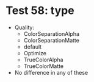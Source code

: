 # Test 58: type

* Quality:
	* ColorSeparationAlpha
	* ColorSeparationMatte
	* default
	* Optimize
	* TrueColorAlpha
	* TrueColorMatte
* No difference in any of these